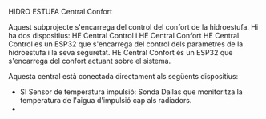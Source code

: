 HIDRO ESTUFA Central Confort

Aquest subprojecte s'encarrega del control del confort de la hidroestufa. Hi ha dos dispositius: HE Central Control i HE Central Confort
HE Central Control es un ESP32 que s'encarrega del control dels parametres de la hidroestufa i la seva seguretat. 
HE Central Confort és un ESP32 que s'encarrega del confort actuant sobre el sistema.

Aquesta central està conectada directament als següents dispositius:
- SI Sensor de temperatura impulsió: Sonda Dallas que monitoritza la temperatura de l'aigua d'impulsió cap als radiadors.
- 
